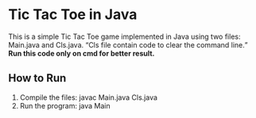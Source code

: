 # Tic Tac Toe in Java

This is a simple Tic Tac Toe game implemented in Java using two files: Main.java and Cls.java.
<q>Cls file contain code to clear the command line.</q>
<b>Run this code only on cmd for better result.</b>
## How to Run
1. Compile the files:
   javac Main.java Cls.java
2. Run the program:
   java Main
